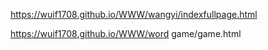 https://wuif1708.github.io/WWW/wangyi/indexfullpage.html



https://wuif1708.github.io/WWW/word game/game.html
